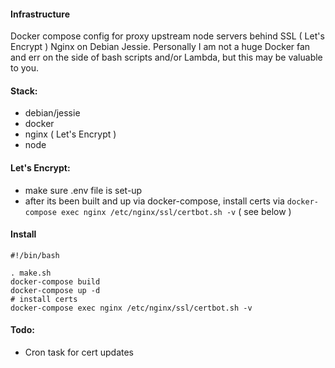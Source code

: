 #### Infrastructure

Docker compose config for proxy upstream node servers behind SSL ( Let's Encrypt ) Nginx on Debian Jessie. Personally I am not a huge Docker fan and err on the side of bash scripts and/or Lambda, but this may be valuable to you.

#### Stack:
* debian/jessie
* docker
* nginx ( Let's Encrypt )
* node


#### Let's Encrypt:
* make sure .env file is set-up
* after its been built and up via docker-compose, install certs via `docker-compose exec nginx /etc/nginx/ssl/certbot.sh -v` ( see below )


#### Install
```
#!/bin/bash

. make.sh
docker-compose build
docker-compose up -d
# install certs
docker-compose exec nginx /etc/nginx/ssl/certbot.sh -v
```

#### Todo:
* Cron task for cert updates
